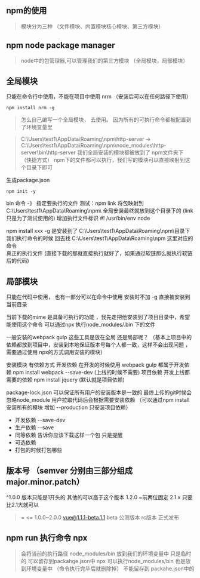 ## npm的使用
> 模块分为三种 （文件模块、内置模块核心模块、第三方模块）



## npm  node package manager 
> node中的包管理器,可以管理我们的第三方模块  （全局模块，局部模块）

## 全局模块
只能在命令行中使用，不能在项目中使用 nrm （安装后可以在任何路径下使用）
```
npm install nrm -g
```

> 怎么自己编写一个全局模块， 去使用。 因为所有的可执行命令都被配置到了环境变量里

> C:\Users\test1\AppData\Roaming\npm\http-server -> C:\Users\test1\AppData\Roaming\npm\node_modules\http-server\bin\http-server 我们全局安装的模块都被放到了 npm文件夹下 （快捷方式） npm下的文件都可以执行，我们写的模块可以直接映射到这个目录下即可


生成package.json
```
npm init -y
```
bin 命令 -》  指定要执行的文件
测试：npm link 将包映射到C:\Users\test1\AppData\Roaming\npm\  全局安装最终就放到这个目录下的 (link只是为了测试使用的)
增加执行文件标识 #! /usr/bin/env node


npm install xxx -g 是安装到了 C:\Users\test1\AppData\Roaming\npm\目录下
我们执行命令的时候  回去找 C:\Users\test1\AppData\Roaming\npm 这里对应的命令  
真正的执行文件 (直接下载的那就直接执行就好了，如果通过软链那么就执行软链后的代码)


## 局部模块
只能在代码中使用， 也有一部分可以在命令中使用  安装时不加 -g  直接被安装到当前目录
 
当前下载的mime 是具备可执行的功能 ，我先走把他安装到了项目目录中，希望能使用这个命令 可以通过npx 执行node_modules/.bin 下的文件

一般安装的webpack gulp 这些工具是放在全局 还是局部呢？ （基本上项目中的依赖都放到项目中，安装到本地保证版本号每个人都一致，这样不会出现问题 ， 需要通过使用 npx的方式调用安装的模块）


安装模块 有依赖方式 
开发依赖 在开发的时候使用  webpack gulp 都属于开发依赖 npm install webpack --save-dev  (上线的时候不需要)
项目依赖 开发上线都需要的依赖  npm install jquery  (默认就是项目依赖)


package-lock.json 可以保证所有用户的安装版本是一致的 
最终上传的git时候会忽略node_module 用户拉取代码后会根据需要安装依赖  （可以通过npm install 安装所有的模块 增加 --production 只安装项目依赖）


- 开发依赖  --save-dev
- 生产依赖  --save 
- 同等依赖 告诉你应该下载这样一个包 只是提醒
- 可选依赖
- 打包的时候打包哪些

## 版本号  （semver 分别由三部分组成  major.minor.patch）
^1.0.0  版本只能是1开头的 其他的可以高于这个版本 1.2.0  ~前两位固定 2.1.x  只要比2.1大就可以 
>= <=  1.0.0~2.0.0   vue@1.1.1-beta.1.1   beta 公测版本  rc版本   正式发布


## npm run 执行命令  npx
>  会将当前的执行路径 node_modules/bin 放到我们的环境变量中 只是临时的  可以留存到packahge.json中 
> npx  可以执行node_modules/bin 也是放到环境变量中 （命令执行完毕后就删除掉）  不能留存到 packahe.json中的